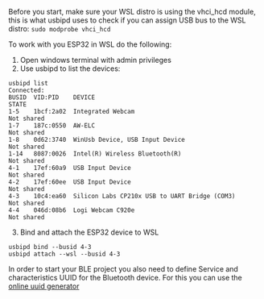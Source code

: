 Before you start, make sure your WSL distro is using the vhci_hcd module, this is what usbipd uses to check if you can assign USB bus to the WSL distro:
```sudo modprobe vhci_hcd``` 

To work with you ESP32 in WSL do the following:
1. Open windows terminal with admin privileges
2. Use usbipd to list the devices:
```
usbipd list
Connected:
BUSID  VID:PID    DEVICE                                                        STATE
1-5    1bcf:2a02  Integrated Webcam                                             Not shared
1-7    187c:0550  AW-ELC                                                        Not shared
1-8    0d62:3740  WinUsb Device, USB Input Device                               Not shared
1-14   8087:0026  Intel(R) Wireless Bluetooth(R)                                Not shared
4-1    17ef:60a9  USB Input Device                                              Not shared
4-2    17ef:60ee  USB Input Device                                              Not shared
4-3    10c4:ea60  Silicon Labs CP210x USB to UART Bridge (COM3)                 Not shared
4-4    046d:08b6  Logi Webcam C920e                                             Not shared
```
3. Bind and attach the ESP32 device to WSL
```
usbipd bind --busid 4-3
usbipd attach --wsl --busid 4-3
```


In order to start your BLE project you also need to define Service and characteristics UUID for the Bluetooth device.
For this you can use the [online uuid generator](https://www.uuidgenerator.net/version4)
